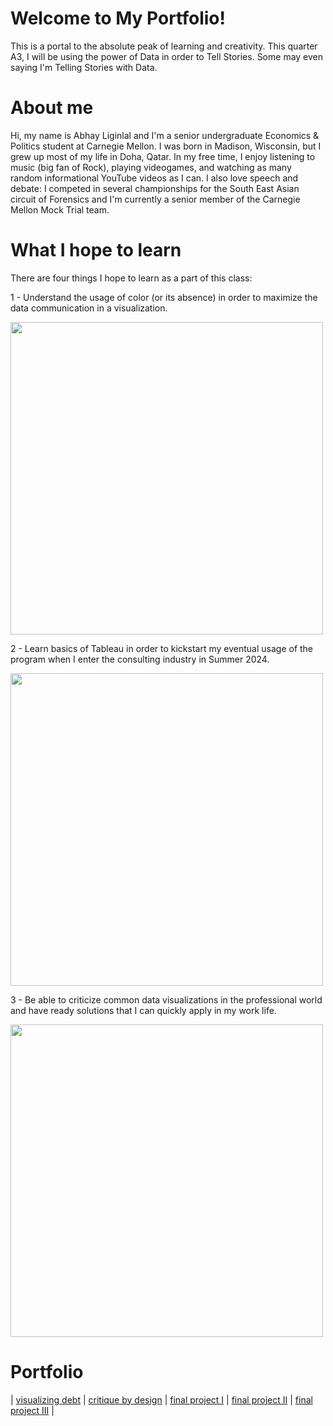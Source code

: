 # Welcome to My Portfolio!

This is a portal to the absolute peak of learning and creativity. This quarter A3, I will be using the power of Data in order to Tell Stories. Some may even saying I'm Telling Stories with Data.

# About me
Hi, my name is Abhay Liginlal and I'm a senior undergraduate Economics & Politics student at Carnegie Mellon. I was born in Madison, Wisconsin, but I grew up most of my life in Doha, Qatar. In my free time, I enjoy listening to music (big fan of Rock), playing videogames, and watching as many random informational YouTube videos as I can. I also love speech and debate: I competed in several championships for the South East Asian circuit of Forensics and I'm currently a senior member of the Carnegie Mellon Mock Trial team.

# What I hope to learn
There are four things I hope to learn as a part of this class:

1 - Understand the usage of color (or its absence) in order to maximize the data communication in a visualization.

<img src="https://github.com/abhaygl/my-portfolio/assets/153397962/378286c0-65da-4fa2-900e-893c38f397bf" width="500"/>

2 - Learn basics of Tableau in order to kickstart my eventual usage of the program when I enter the consulting industry in Summer 2024.

<img src="https://github.com/abhaygl/my-portfolio/assets/153397962/7baf0563-139e-4f3f-8366-9caca05c3831" width="500"/>

3 - Be able to criticize common data visualizations in the professional world and have ready solutions that I can quickly apply in my work life.

<img src="https://github.com/abhaygl/my-portfolio/assets/153397962/1b9bc23f-4541-4974-9b1f-f8b537648d5c" width="500"/>

# Portfolio

| [visualizing debt](visualizing-government-debt) | [critique by design](critique-by-design) | [final project I](final-project-part-one) | [final project II](final-project-part-two) | [final project III](final-project-part-three) |
